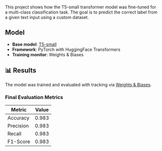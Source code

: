 This project shows how the T5-small transformer model was fine-tuned for a multi-class classification task. The goal is to predict the correct label from a given text input using a custom dataset.

##  Model

- **Base model**: [T5-small](https://huggingface.co/t5-small)
- **Framework**: PyTorch with HuggingFace Transformers
- **Training monitor**: Weights & Biases

## 📊 Results
The model was trained and evaluated with tracking via [Weights & Biases](https://wandb.ai/kiarash-astanboos-ferdowsi-university-of-mashhad/Neural%20Network%20LLM%20HW5/runs/lkc8xn5g).

###  Final Evaluation Metrics

| Metric      | Value |
|-------------|-------|
| Accuracy    | 0.983 |
| Precision   | 0.983 |
| Recall      | 0.983 |
| F1-Score    | 0.983 |
